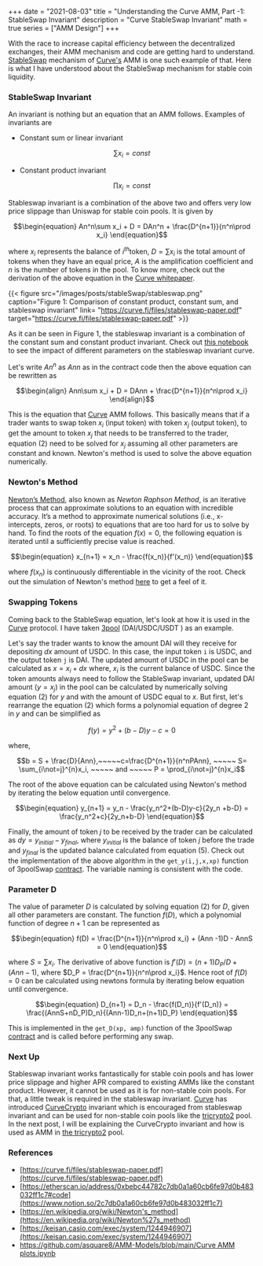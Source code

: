 +++
date = "2021-08-03"
title = "Understanding the Curve AMM, Part -1: StableSwap Invariant"
description = "Curve StableSwap Invariant"
math = true
series = ["AMM Design"]
+++

With the race to increase capital efficiency between the decentralized exchanges, their AMM mechanism and code are getting hard to understand. [StableSwap](https://curve.fi/files/stableswap-paper.pdf) mechanism of [Curve's](https://curve.fi/) AMM is one such example of that. Here is what I have understood about the StableSwap mechanism for stable coin liquidity.

### StableSwap Invariant

An invariant is nothing but an equation that an AMM follows. Examples of invariants are

- Constant sum or linear invariant

$$\sum x_i = const$$

- Constant product invariant

$$\prod x_i = const$$

Stableswap invariant is a combination of the above two and offers very low price slippage than Uniswap for stable coin pools. It is given by

$$\begin{equation}
An^n\sum x_i + D = DAn^n + \frac{D^{n+1}}{n^n\prod x_i}
\end{equation}$$

where $x_i$ represents the balance of $i^{th}$token, $D = \sum x_i$ is the total amount of tokens when they have an equal price, $A$ is the amplification coefficient and $n$ is the number of tokens in the pool. To know more, check out the derivation of the above equation in the [Curve whitepaper](https://curve.fi/files/stableswap-paper.pdf).


{{< figure src="/images/posts/stableSwap/stableswap.png" caption="Figure 1: Comparison of constant product, constant sum, and stableswap invariant" link= "https://curve.fi/files/stableswap-paper.pdf" target="https://curve.fi/files/stableswap-paper.pdf" >}}

As it can be seen in Figure 1, the stableswap invariant is a combination of the constant sum and constant product invariant. Check out [this notebook](https://github.com/asquare8/AMM-Models/blob/main/Curve%20AMM%20plots.ipynb) to see the impact of different parameters on the stableswap invariant curve.

Let's write $An^n$ as $Ann$ as in the contract code then the above equation can be rewritten as

$$\begin{align}
Ann\sum x_i + D = DAnn + \frac{D^{n+1}}{n^n\prod x_i}
\end{align}$$

This is the equation that [Curve](https://curve.fi/files/stableswap-paper.pdf) AMM follows. This basically means that if a trader wants to swap token $x_i$ (input token) with token $x_j$ (output token), to get the amount to token $x_j$ that needs to be transferred to the trader, equation (2) need to be solved for $x_j$ assuming all other parameters are constant and known. Newton's method is used to solve the above equation numerically.

### Newton's Method

[Newton’s Method](https://en.wikipedia.org/wiki/Newton%27s_method), also known as *Newton Raphson Method*, is an iterative process that can approximate solutions to an equation with incredible accuracy. It’s a method to approximate numerical solutions (i.e., x-intercepts, zeros, or roots) to equations that are too hard for us to solve by hand. To find the roots of the equation $f(x)=0$, the following equation is iterated until a sufficiently precise value is reached.

$$\begin{equation}
x_{n+1} = x_n - \frac{f(x_n)}{f'(x_n)}
\end{equation}$$

where $f(x_n)$ is continuously differentiable in the vicinity of the root. Check out the simulation of Newton's method [here](https://keisan.casio.com/exec/system/1244946907) to get a feel of it.

### Swapping Tokens

Coming back to the StableSwap equation, let's look at how it is used in the [Curve](https://curve.fi/files/stableswap-paper.pdf) protocol. I have taken [3pool](https://curve.fi/3pool/) (DAI/USDC/USDT ) as an example.

Let's say the trader wants to know the amount DAI will they receive for depositing $dx$ amount of USDC. In this case, the input token `i` is USDC, and the output token `j` is DAI. The updated amount of USDC in the pool can be calculated as $x = x_i + dx$ where, $x_i$ is the current balance of USDC. Since the token amounts always need to follow the StableSwap invariant, updated DAI amount ($y = x_j$) in the pool can be calculated by numerically solving equation $(2)$ for $y$ and with the amount of USDC equal to $x$. But first, let's rearrange the equation $(2)$ which forms a polynomial equation of degree 2 in $y$ and can be simplified as

$$\begin{equation}
f(y) = y^2 + (b-D)y - c = 0
\end{equation}$$

where,

$$b = S + \frac{D}{Ann},~~~~~c=\frac{D^{n+1}}{n^nPAnn}, ~~~~~ S= \sum_{i\not=j}^{n}x_i, ~~~~~ and ~~~~~ P = \prod_{i\not=j}^{n}x_i$$

The root of the above equation can be calculated using Newton's method by iterating the below equation until convergence.

$$\begin{equation}
y_{n+1} = y_n - \frac{y_n^2+(b-D)y-c}{2y_n +b-D} = \frac{y_n^2+c}{2y_n+b-D}
\end{equation}$$

Finally, the amount of token $j$ to be received by the trader can be calculated as $dy = y_{initial} - y_{final}$, where $y_{initial}$ is the balance of token $j$ before the trade and $y_{final}$ is the updated balance calculated from equation (5). Check out the implementation of the above algorithm in the `get_y(i,j,x,xp)` function of 3poolSwap [contract](https://www.notion.so/2c7db0a1a60cb6fe97d0b483032ff1c7). The variable naming is consistent with the code.

### Parameter D

The value of parameter $D$ is calculated by solving equation (2) for $D$, given all other parameters are constant. The function $f(D)$, which a polynomial function of degree $n+1$ can be represented as

$$\begin{equation}
f(D) = \frac{D^{n+1}}{n^n\prod x_i} + (Ann -1)D - AnnS = 0
\end{equation}$$

where $S=\sum x_i$. The derivative of above function is $f'(D) = (n+1)D_P/D + (Ann-1)$, where $D_P = \frac{D^{n+1}}{n^n\prod x_i}$. Hence root of $f(D) =0$ can be calculated using newtons formula by iterating below equation until convergence.

$$\begin{equation}
D_{n+1} = D_n - \frac{f(D_n)}{f'(D_n)} = \frac{(AnnS+nD_P)D_n}{(Ann-1)D_n+(n+1)D_P}
\end{equation}$$

This is implemented in the `get_D(xp, amp)` function of the 3poolSwap [contract](https://www.notion.so/2c7db0a1a60cb6fe97d0b483032ff1c7) and is called before performing any swap.

### Next Up

Stableswap invariant works fantastically for stable coin pools and has lower price slippage and higher APR compared to existing AMMs like the constant product. However, it cannot be used as it is for non-stable coin pools. For that, a little tweak is required in the stableswap invariant. [Curve](https://curve.fi/files/stableswap-paper.pdf) has introduced [CurveCrypto](https://curve.fi/files/crypto-pools-paper.pdf) invariant which is encouraged from stableswap invariant and can be used for non-stable coin pools like the [tricrypto2](https://curve.fi/tricrypto2/) pool. In the next post, I will be explaining the CurveCrypto invariant and how is used as AMM in [the tricrypto2](https://curve.fi/tricrypto2/) pool.

### References

- [https://curve.fi/files/stableswap-paper.pdf](https://curve.fi/files/stableswap-paper.pdf)
- [https://etherscan.io/address/0xbebc44782c7db0a1a60cb6fe97d0b483032ff1c7#code](https://www.notion.so/2c7db0a1a60cb6fe97d0b483032ff1c7)
- [https://en.wikipedia.org/wiki/Newton's_method](https://en.wikipedia.org/wiki/Newton%27s_method)
- [https://keisan.casio.com/exec/system/1244946907](https://keisan.casio.com/exec/system/1244946907)
- [https://github.com/asquare8/AMM-Models/blob/main/Curve AMM plots.ipynb](https://github.com/asquare8/AMM-Models/blob/main/Curve%20AMM%20plots.ipynb)
